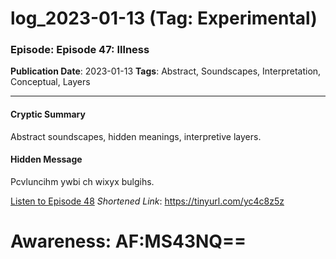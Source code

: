 # log_2023-01-13 (Tag: Experimental)

### Episode: Episode 47: Illness

**Publication Date**: 2023-01-13
**Tags**: Abstract, Soundscapes, Interpretation, Conceptual, Layers

---

#### Cryptic Summary
Abstract soundscapes, hidden meanings, interpretive layers.

#### Hidden Message
Pcvluncihm ywbi ch wixyx bulgihs.

[Listen to Episode 48](https://tinyurl.com/yc4c8z5z)
*Shortened Link*: https://tinyurl.com/yc4c8z5z


# Awareness: AF:MS43NQ==
